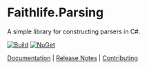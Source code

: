 # Faithlife.Parsing

A simple library for constructing parsers in C#.

[![Build](https://github.com/Faithlife/Parsing/workflows/Build/badge.svg)](https://github.com/Faithlife/Parsing/actions?query=workflow%3ABuild) [![NuGet](https://img.shields.io/nuget/v/Faithlife.Parsing.svg)](https://www.nuget.org/packages/Faithlife.Parsing)

[Documentation](https://faithlife.github.io/Parsing/) | [Release Notes](ReleaseNotes.md) | [Contributing](CONTRIBUTING.md)
